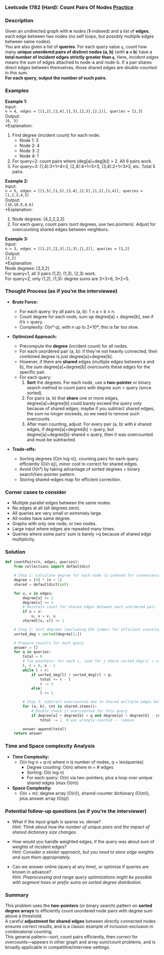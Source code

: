 ### Leetcode 1782 (Hard): Count Pairs Of Nodes [Practice](https://leetcode.com/problems/count-pairs-of-nodes)

### Description  
Given an undirected graph with **n** nodes (**1**-indexed) and a list of **edges**, each edge between two nodes (no self loops, but possibly multiple edges between same nodes).  
You are also given a list of **queries**. For each query value `q`, count how many **unique unordered pairs of distinct nodes (a, b)** (with **a < b**) have a **total number of incident edges strictly greater than `q`**.
Here, *incident edges* means the sum of edges attached to node-a and node-b. If a pair shares direct edges between themselves, those shared edges are *double-counted* in this sum.  
**For each query, output the number of such pairs.**

### Examples  

**Example 1:**  
Input:  
`n = 4, edges = [[1,2],[2,4],[1,3],[2,3],[2,1]], queries = [2,3]`  
Output:  
`[6, 5]`  
*Explanation:  
1. Find degree (incident count) for each node:
   - Node 1: 3  
   - Node 2: 4  
   - Node 3: 2  
   - Node 4: 1  
2. For query=2: count pairs where (deg[a]+deg[b]) > 2. All 6 pairs work.
3. For query=3: (1,4):3+1=4>3, (2,4):4+1=5>3, (3,4):2+1=3≯3, etc. Total 5 pairs.

**Example 2:**  
Input:  
`n = 5, edges = [[1,5],[1,5],[3,4],[2,5],[1,2],[1,4]], queries = [1,2,3,4,5]`  
Output:  
`[10,10,9,8,6]`  
*Explanation:  
1. Node degrees: [4,2,2,2,3]
2. For each query, count pairs (sort degrees, use two pointers). Adjust for overcounting shared edges between neighbors.

**Example 3:**  
Input:  
`n = 3, edges = [[1,2],[2,3],[1,3],[1,2]], queries = [1,2]`  
Output:  
`[3,2]`  
*Explanation:  
Node degrees: [3,3,2]  
For query=1, all 3 pairs (1,2), (1,3), (2,3) work.  
For query=2, only (1,2), (1,3): degree sums are 3+3=6, 3+2=5.

### Thought Process (as if you’re the interviewee)  
- **Brute Force:**  
  - For each query: try all pairs (a, b): 1 ≤ a < b ≤ n.
  - Count degree for each node, sum up degree[a] + degree[b], see if it’s > query.
  - Complexity: O(n²⋅q), with n up to 2×10⁴, this is far too slow.

- **Optimized Approach:**  
  - Precompute the **degree** (incident count) for all nodes.
  - For each unordered pair (a, b): if they're not heavily connected, their combined degree is just degree[a]+degree[b].  
  - However, if there are **shared** edges (multiple edges between a and b), the sum degree[a]+degree[b] *overcounts* these edges for the specific pair.
  - For each query:
    1. **Sort** the degrees. For each node, use a **two-pointer** or binary search method to count pairs with degree sum > query (since sorted).
    2. For pairs (a, b) that **share** one or more edges, degree[a]+degree[b] could barely exceed the query only because of shared edges; maybe if you subtract shared edges, the sum no longer exceeds, so we need to remove such overcounts.
    3. After main counting, adjust: For every pair (a, b) with k shared edges, if degree[a]+degree[b] > query, but degree[a]+degree[b]-shared ≤ query, then it was overcounted and must be subtracted.

- **Trade-offs:**  
  - Sorting degrees (O(n log n)), counting pairs for each query efficiently (O(n⋅q)), minor cost to correct for shared edges.
  - Avoid O(n²) by taking advantage of sorted degrees + binary search/two-pointer pattern.
  - Storing shared-edges map for efficient correction.

### Corner cases to consider  
- Multiple parallel edges between the same nodes.
- No edges at all (all degrees zero).
- All queries are very small or extremely large.
- All nodes have same degree.
- Graphs with only one node, or two nodes.
- Large input where edges are repeated many times.
- Queries where some pairs’ sum is barely >q because of shared edge multiplicity.

### Solution

```python
def countPairs(n, edges, queries):
    from collections import defaultdict

    # Step 1: Calculate degree for each node (1-indexed for convenience)
    degree = [0] * (n + 1)
    shared = defaultdict(int)

    for u, v in edges:
        degree[u] += 1
        degree[v] += 1
        # Maintain count for shared edges between each unordered pair
        if u > v:
            u, v = v, u
        shared[(u, v)] += 1

    # Step 2: Sort degrees (excluding 0th index) for efficient counting
    sorted_deg = sorted(degree[1:])

    # Prepare results for each query
    answer = []
    for q in queries:
        total = 0
        # Two pointers: for each i, look for j where sorted_deg[i] + sorted_deg[j] > q
        l, r = 0, n - 1
        while l < r:
            if sorted_deg[l] + sorted_deg[r] > q:
                total += r - l
                r -= 1
            else:
                l += 1

        # Step 3: Subtract overcounted due to shared multiple edges between neighbors
        for (a, b), cnt in shared.items():
            # Double check if overcounted for this query
            if degree[a] + degree[b] > q and degree[a] + degree[b] - cnt <= q:
                total -= 1  # was wrongly counted -- remove

        answer.append(total)
    return answer
```

### Time and Space complexity Analysis  

- **Time Complexity:**  
  - O(n log n + q⋅n) where n is number of nodes, q = len(queries)
    - Degree counting: O(m) where m = # edges
    - Sorting: O(n log n)
    - For each query: O(n) via two-pointers; plus a loop over unique shared edges (max O(m))
- **Space Complexity:**  
  - O(n + m): degree array (O(n)), shared-counter dictionary (O(m)), plus answer array (O(q))

### Potential follow-up questions (as if you’re the interviewer)  

- What if the input graph is sparse vs. dense?  
  *Hint: Think about how the number of unique pairs and the impact of shared dictionary size changes.*

- How would you handle weighted edges, if the query was about sum of weights of incident edges?  
  *Hint: Consider a similar approach, but you need to store edge weights and sum them appropriately.*

- Can we answer online (query at any time), or optimize if queries are known in advance?  
  *Hint: Preprocessing and range query optimizations might be possible with segment trees or prefix sums on sorted degree distribution.*

### Summary
This problem uses the **two-pointers** (or binary search) pattern on **sorted degree arrays** to efficiently count unordered node pairs with degree sum above a threshold.  
A careful **adjustment for shared edges** between directly connected nodes ensures correct results, and is a classic example of inclusion-exclusion in combinatorial counting.  
This general pattern—sort, count pairs efficiently, then correct for overcounts—appears in other graph and array sum/count problems, and is broadly applicable in competitive/interview settings.